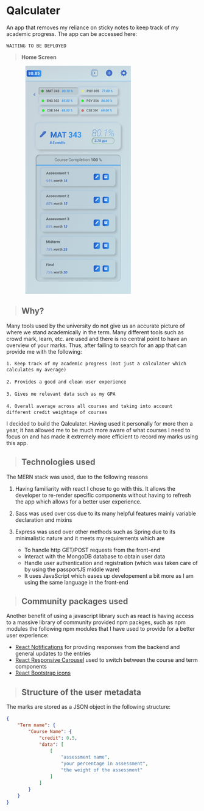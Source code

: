 # Qalculater
An app that removes my reliance on sticky notes to keep track of my academic progress. The app can be accessed here:

```
WAITING TO BE DEPLOYED 
```
>**Home Screen**

<img style="margin-left: 50px" src="./react/src/images/img1.jpg" height="600px"/>

>## **Why?**
Many tools used by the university do not give us an accurate picture of where we stand academically in the term. Many different tools such as crowd mark, learn, etc. are used and there is no central point to have an overview of your marks. Thus, after failing to search for an app that can provide me with the following:

    1. Keep track of my academic progress (not just a calculater which calculates my average)
    
    2. Provides a good and clean user experience

    3. Gives me relevant data such as my GPA

    4. Overall average across all courses and taking into account 
    different credit weightage of courses

I decided to build the Qalculater. Having used it personally for more then a year, it has allowed me to be much more aware of what courses I need to focus on and has made it extremely more efficient to record my marks using this app.

>## **Technologies used**
The MERN stack was used, due to the following reasons

1. Having familiarity with react I chose to go with this. It allows the developer to re-render specific components without having to refresh the app which allows for a better user experience.

2. Sass was used over css due to its many helpful features mainly variable declaration and mixins

3. Express was used over other methods such as Spring due to its minimalistic nature and it meets my requirements which are
    - To handle http GET/POST requests from the front-end
    - Interact with the MongoDB database to obtain user data
    - Handle user authentication and registration (which was taken care of by using the passportJS middle ware)
    - It uses JavaScript which eases up developement a bit more as I am using the same language in the front-end

>## Community packages used
Another benefit of using a javascript library such as react is having access to a massive library of community provided npm packges, such as npm modules the following npm modules that I have used to provide for a better user experience:
- <a href="https://www.npmjs.com/package/react-notifications" target="_top">React Notifications</a> for provding responses from the backend and general updates to the entries
- <a href="https://www.npmjs.com/package/react-responsive-carousel" target="_top">React Responsive Carousel</a> used to switch between the course and term components
- <a href="https://www.npmjs.com/package/react-bootstrap-icons" target="_top">React Bootstrap icons</a>
>## Structure of the user metadata
The marks are stored as a JSON object in the following structure:
```json
{
    "Term name": {
        "Course Name": {
            "credit": 0.5,
            "data": [
                [
                    "assessment name",
                    "your percentage in assessment",
                    "the weight of the assessment"
                ]
            ]
        }
    }
}
```
